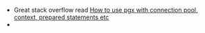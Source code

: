 - Great stack overflow read [How to use pgx with connection pool, context, prepared statements etc](https://stackoverflow.com/questions/76986363/how-to-use-jackc-pgx-with-connection-pool-context-prepared-statements-etc)
- 